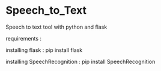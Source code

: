 # Speech_to_Text
Speech to text tool with python and flask

requirements : 

installing flask : pip install flask

installing SpeechRecognition : pip install SpeechRecognition


